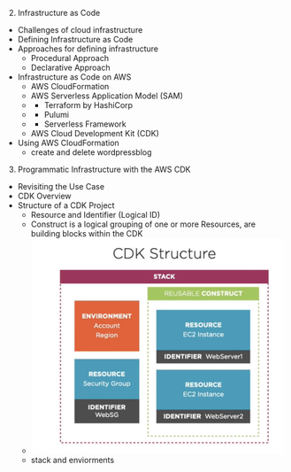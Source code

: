 2. Infrastructure as Code
  - Challenges of cloud infrastructure
  - Defining Infrastructure as Code
  - Approaches for defining infrastructure
    - Procedural Approach
    - Declarative Approach
  - Infrastructure as Code on AWS
    - AWS CloudFormation
    - AWS Serverless Application Model (SAM)
    - - Terraform by HashiCorp
    - - Pulumi
    - - Serverless Framework
    - AWS Cloud Development Kit (CDK)
  - Using AWS CloudFormation
    - create and delete wordpressblog
3. Programmatic Infrastructure with the AWS CDK
  - Revisiting the Use Case
  - CDK Overview
  - Structure of a CDK Project
    - Resource and Identifier (Logical ID)
    - Construct is a logical grouping of one or more Resources, are building blocks within the CDK
    - ![CDK Structure](./stack.png)
    - stack and enviorments
    